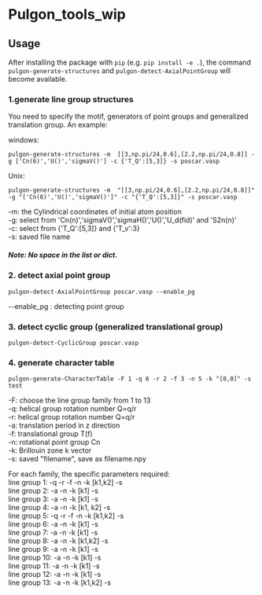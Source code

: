 # Pulgon_tools_wip



## Usage
After installing the package with `pip` (e.g. `pip install -e .`), the command `pulgon-generate-structures` and `pulgon-detect-AxialPointGroup` will become available.

### 1.generate line group structures
 You need to specify the motif, generators of point groups and generalized translation group. An example:

windows:
```
pulgon-generate-structures -m  [[3,np.pi/24,0.6],[2.2,np.pi/24,0.8]] -g ['Cn(6)','U()','sigmaV()'] -c {'T_Q':[5,3]} -s poscar.vasp
```   
Unix:
```
pulgon-generate-structures -m  "[[3,np.pi/24,0.6],[2.2,np.pi/24,0.8]]" -g "['Cn(6)','U()','sigmaV()']" -c "{'T_Q':[5,3]}" -s poscar.vasp
```   


-m: the Cylindrical coordinates of initial atom position   
-g: select from 'Cn(n)','sigmaV()','sigmaH()','U()','U_d(fid)' and 'S2n(n)'  
-c: select from {'T_Q':[5,3]} and {'T_v':3}  
-s: saved file name  

##### Note: No space in the list or dict.


### 2. detect axial point group
```
pulgon-detect-AxialPointGroup poscar.vasp --enable_pg
```

--enable_pg : detecting point group


### 3. detect cyclic group (generalized translational group)
```
pulgon-detect-CyclicGroup poscar.vasp
```


### 4. generate character table
```
pulgon-generate-CharacterTable -F 1 -q 6 -r 2 -f 3 -n 5 -k "[0,0]" -s test
```

-F: choose the line group family from 1 to 13  
-q: helical group rotation number Q=q/r  
-r: helical group rotation number Q=q/r  
-a: translation period in z direction  
-f: translational group T(f)  
-n: rotational point group Cn   
-k: Brillouin zone k vector   
-s: saved "filename", save as filename.npy
  
For each family, the specific parameters required:   
line group 1: -q -r -f -n -k [k1,k2] -s  
line group 2: -a -n -k [k1] -s  
line group 3: -a -n -k [k1] -s  
line group 4: -a -n -k [k1, k2] -s  
line group 5: -q -r -f -n -k [k1,k2] -s  
line group 6: -a -n -k [k1] -s   
line group 7: -a -n -k [k1] -s      
line group 8: -a -n -k [k1,k2] -s     
line group 9: -a -n -k [k1] -s   
line group 10: -a -n -k [k1] -s   
line group 11: -a -n -k [k1] -s   
line group 12: -a -n -k [k1] -s   
line group 13: -a -n -k [k1,k2] -s   
